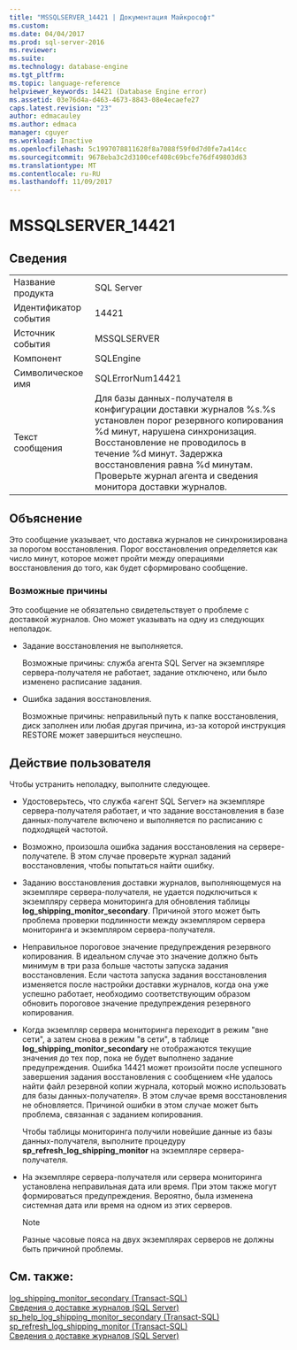 ```yaml
---
title: "MSSQLSERVER_14421 | Документация Майкрософт"
ms.custom: 
ms.date: 04/04/2017
ms.prod: sql-server-2016
ms.reviewer: 
ms.suite: 
ms.technology: database-engine
ms.tgt_pltfrm: 
ms.topic: language-reference
helpviewer_keywords: 14421 (Database Engine error)
ms.assetid: 03e76d4a-d463-4673-8843-08e4ecaefe27
caps.latest.revision: "23"
author: edmacauley
ms.author: edmaca
manager: cguyer
ms.workload: Inactive
ms.openlocfilehash: 5c1997078811628f8a7088f59f0d7d0fe7a414cc
ms.sourcegitcommit: 9678eba3c2d3100cef408c69bcfe76df49803d63
ms.translationtype: MT
ms.contentlocale: ru-RU
ms.lasthandoff: 11/09/2017
---
```

# <a name="mssqlserver14421"></a>MSSQLSERVER_14421
  
## <a name="details"></a>Сведения  
  
|||  
|-|-|  
|Название продукта|SQL Server|  
|Идентификатор события|14421|  
|Источник события|MSSQLSERVER|  
|Компонент|SQLEngine|  
|Символическое имя|SQLErrorNum14421|  
|Текст сообщения|Для базы данных-получателя в конфигурации доставки журналов %s.%s установлен порог резервного копирования %d минут, нарушена синхронизация.   Восстановление не проводилось в течение %d минут. Задержка восстановления равна %d минутам. Проверьте журнал агента и сведения монитора доставки журналов.|  
  
## <a name="explanation"></a>Объяснение  
Это сообщение указывает, что доставка журналов не синхронизирована за порогом восстановления. Порог восстановления определяется как число минут, которое может пройти между операциями восстановления до того, как будет сформировано сообщение.  
  
### <a name="possible-causes"></a>Возможные причины  
Это сообщение не обязательно свидетельствует о проблеме с доставкой журналов. Оно может указывать на одну из следующих неполадок.  
  
-   Задание восстановления не выполняется.  
  
    Возможные причины: служба агента SQL Server на экземпляре сервера-получателя не работает, задание отключено, или было изменено расписание задания.  
  
-   Ошибка задания восстановления.  
  
    Возможные причины: неправильный путь к папке восстановления, диск заполнен или любая другая причина, из-за которой инструкция RESTORE может завершиться неуспешно.  
  
## <a name="user-action"></a>Действие пользователя  
Чтобы устранить неполадку, выполните следующее.  
  
-   Удостоверьтесь, что служба «агент SQL Server» на экземпляре сервера-получателя работает, и что задание восстановления в базе данных-получателе включено и выполняется по расписанию с подходящей частотой.  
  
-   Возможно, произошла ошибка задания восстановления на сервере-получателе. В этом случае проверьте журнал заданий восстановления, чтобы попытаться найти ошибку.  
  
-   Заданию восстановления доставки журналов, выполняющемуся на экземпляре сервера-получателя, не удается подключиться к экземпляру сервера мониторинга для обновления таблицы **log_shipping_monitor_secondary**. Причиной этого может быть проблема проверки подлинности между экземпляром сервера мониторинга и экземпляром сервера-получателя.  
  
-   Неправильное пороговое значение предупреждения резервного копирования. В идеальном случае это значение должно быть минимум в три раза больше частоты запуска задания восстановления. Если частота запуска задания восстановления изменяется после настройки доставки журналов, когда она уже успешно работает, необходимо соответствующим образом обновить пороговое значение предупреждения резервного копирования.  
  
-   Когда экземпляр сервера мониторинга переходит в режим "вне сети", а затем снова в режим "в сети", в таблице **log_shipping_monitor_secondary** не отображаются текущие значения до тех пор, пока не будет выполнено задание предупреждения. Ошибка 14421 может произойти после успешного завершения задания восстановления с сообщением «Не удалось найти файл резервной копии журнала, который можно использовать для базы данных-получателя». В этом случае время восстановления не обновляется. Причиной ошибки в этом случае может быть проблема, связанная с заданием копирования.  
  
    Чтобы таблицы мониторинга получили новейшие данные из базы данных-получателя, выполните процедуру **sp_refresh_log_shipping_monitor** на экземпляре сервера-получателя.  
  
-   На экземпляре сервера-получателя или сервера мониторинга установлена неправильная дата или время. При этом также могут формироваться предупреждения. Вероятно, была изменена системная дата или время на одном из этих серверов.  
  
    > [!NOTE]  
    > Разные часовые пояса на двух экземплярах серверов не должны быть причиной проблемы.  
  
## <a name="see-also"></a>См. также:  
[log_shipping_monitor_secondary (Transact-SQL)](~/relational-databases/system-tables/log-shipping-monitor-secondary-transact-sql.md)  
[Сведения о доставке журналов (SQL Server)](~/database-engine/log-shipping/about-log-shipping-sql-server.md)  
[sp_help_log_shipping_monitor_secondary (Transact-SQL)](~/relational-databases/system-stored-procedures/sp-help-log-shipping-monitor-secondary-transact-sql.md)  
[sp_refresh_log_shipping_monitor (Transact-SQL)](~/relational-databases/system-stored-procedures/sp-help-log-shipping-monitor-transact-sql.md)  
[Сведения о доставке журналов (SQL Server)](~/database-engine/log-shipping/about-log-shipping-sql-server.md)  
  
